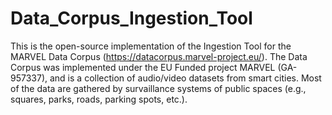 # Data_Corpus_Ingestion_Tool
This is the open-source implementation of the Ingestion Tool for the MARVEL Data Corpus (https://datacorpus.marvel-project.eu/).
The Data Corpus was implemented under the EU Funded project MARVEL (GA-957337), and is a collection of audio/video datasets from smart cities.
Most of the data are gathered by survaillance systems of public spaces (e.g., squares, parks, roads, parking spots, etc.).
